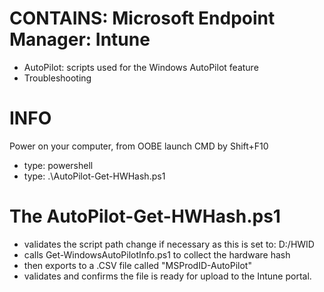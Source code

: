 # CONTAINS: Microsoft Endpoint Manager: Intune
- AutoPilot: scripts used for the Windows AutoPilot feature
- Troubleshooting

# INFO
Power on your computer, from OOBE launch CMD by Shift+F10 
   - type: powershell
   - type: .\AutoPilot-Get-HWHash.ps1


# The AutoPilot-Get-HWHash.ps1 
   - validates the script path change if necessary as this is set to: D:/HWID
   - calls Get-WindowsAutoPilotInfo.ps1 to collect the hardware hash
   - then exports to a .CSV file called "MSProdID-AutoPilot" 
   - validates and confirms the file is ready for upload to the Intune portal.
